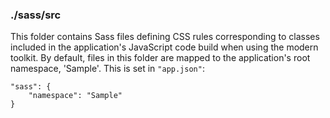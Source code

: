 ### ./sass/src

This folder contains Sass files defining CSS rules corresponding to classes
included in the application's JavaScript code build when using the modern toolkit.
By default, files in this folder are mapped to the application's root namespace, 'Sample'.
This is set in `"app.json"`:

    "sass": {
        "namespace": "Sample"
    }